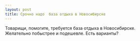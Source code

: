 ```yaml
---
layout: post 
title: Срочно надо  база отдыха в Новосибирске 
--- 
```

Товарищи, помогите, требуется  база отдыха в Новосибирске. Желательно побыстрее и подешевле. Есть варианты?